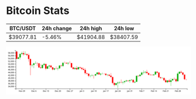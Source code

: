 # Bitcoin Stats

BTC/USDT|24h change|24h high|24h low|
|---|---|---|---|
|$39077.81|-5.46%|$41904.88|$38407.59|

<img src="./chart.svg">
